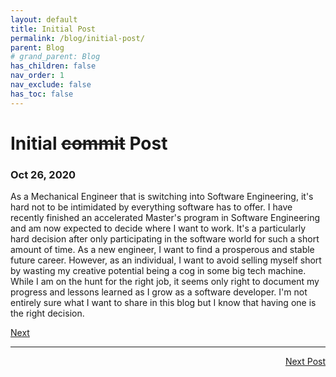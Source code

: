 ```yaml
---
layout: default
title: Initial Post
permalink: /blog/initial-post/
parent: Blog
# grand_parent: Blog
has_children: false
nav_order: 1
nav_exclude: false
has_toc: false
---
```


# Initial ~~commit~~ Post
### Oct 26, 2020

As a Mechanical Engineer that is switching into Software Engineering, it's hard not to be intimidated by everything software has to offer.
I have recently finished an accelerated Master's program in Software Engineering and am now expected to decide where I want to work.
It's a particularly hard decision after only participating in the software world for such a short amount of time.
As a new engineer, I want to find a prosperous and stable future career. 
However, as an individual, I want to avoid selling myself short by wasting my creative potential being a cog in some big tech machine. 
While I am on the hunt for the right job, it seems only right to document my progress and lessons learned as I grow as a software developer.
I'm not entirely sure what I want to share in this blog but I know that having one is the right decision.

[Next](/blog/official-launch)

<hr>
<span style="float: right"><a href="/blog/official-launch">Next Post</a></span>